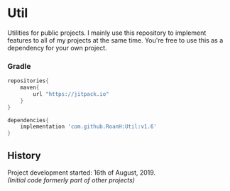 # Util
Utilities for public projects. I mainly use this repository to implement features to all of my projects at the same time. You're free to use this as a dependency for your own project.

### Gradle
```groovy
repositories{
	maven{
		url "https://jitpack.io"
	}
}

dependencies{
	implementation 'com.github.RoanH:Util:v1.6'
}
```

## History
Project development started: 16th of August, 2019.    
_(Initial code formerly part of other projects)_